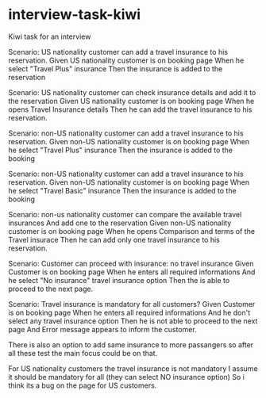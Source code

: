 # interview-task-kiwi
Kiwi task for an interview


Scenario: US nationality customer can add a travel insurance to his reservation.
Given US nationality customer is on booking page
When he select "Travel Plus" insurance
Then the insurance is added to the reservation


Scenario: US nationality customer can check insurance details and add it to the reservation
Given US nationality customer is on booking page
When he opens Travel Insurance details
Then he can add the travel insurance to his reservation.

Scenario: non-US nationality customer can add a travel insurance to his reservation.
Given non-US nationality customer is on booking page
When he select "Travel Plus" insurance
Then the insurance is added to the booking

Scenario: non-US nationality customer can add a travel insurance to his reservation.
Given non-US nationality customer is on booking page
When he select "Travel Basic" insurance
Then the insurance is added to the booking

Scenario: non-us nationality customer can compare the available travel insurances And add one to the reservation
Given non-US nationality customer is on booking page
When he opens Comparison and terms of the Travel insurace
Then he can add only one travel insurance to his reservation. 

Scenario: Customer can proceed with insurance: no travel insurance
Given Customer is on booking page
When he enters all required informations 
And he select "No insurance" travel insurance option
Then the is able to proceed to the next page. 

Scenario: Travel insurance is mandatory for all customers?
Given Customer is on booking page
When he enters all required informations 
And he don't select any travel insurance option
Then he is not able to proceed to the next page
And Error message appears to inform the customer.


There is also an option to add same insurance to more passangers so after all these test the main focus could be on that. 

For US nationality customers the travel insurance is not mandatory 
I assume it should be mandatory for all (they can select NO insurance option) 
So i think its a bug on the page for US customers.
